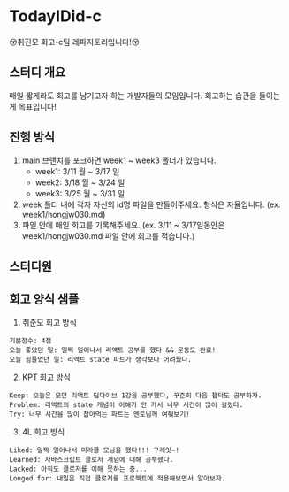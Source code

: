 # TodayIDid-c
😚취진모 회고-c팀 레파지토리입니다!😚

## 스터디 개요
매일 짧게라도 회고를 남기고자 하는 개발자들의 모임입니다. 
회고하는 습관을 들이는 게 목표입니다!

## 진행 방식
1. main 브랜치를 포크하면 week1 ~ week3 폴더가 있습니다.
   * week1: 3/11 월 ~ 3/17 일
   * week2: 3/18 월 ~ 3/24 일
   * week3: 3/25 월 ~ 3/31 일
2. week 폴더 내에 각자 자신의 id명 파일을 만들어주세요. 형식은 자율입니다. (ex. week1/hongjw030.md)
3. 파일 안에 매일 회고를 기록해주세요. (ex. 3/11 ~ 3/17일동안은 week1/hongjw030.md 파일 안에 회고를 적습니다.)

## 스터디원



## 회고 양식 샘플

1. 취준모 회고 방식
```
기분점수: 4점
오늘 좋았던 일: 일찍 일어나서 리액트 공부를 했다 && 운동도 완료!
오늘 힘들었던 일: 리액트 state 파트가 생각보다 어려웠다.
```

2. KPT 회고 방식
```
Keep: 오늘은 모던 리액트 딥다이브 1강을 공부했다, 꾸준히 다음 챕터도 공부하자.
Problem: 리액트의 state 개념이 이해가 안 가서 너무 시간이 많이 걸렸다.
Try: 너무 시간을 많이 잡아먹는 파트는 멘토님께 여쭤보기!
```

3. 4L 회고 방식
```
Liked: 일찍 일어나서 미라클 모닝을 했다!!! 구레잇~!
Learned: 자바스크립트 클로저 개념에 대해 공부했다.
Lacked: 아직도 클로저를 이해 못하는 중... 
Longed for: 내일은 직접 클로저를 프로젝트에 적용해보면서 알아보자.
```
